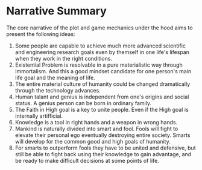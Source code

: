 # Narrative Summary

The core narrative of the plot and game mechanics under the hood aims to present the following ideas:

1. Some people are capable to achieve much more advanced scientific and engineering research goals even by themself in one life's lifespan when they work in the right conditions.
2. Existential Problem is resolvable in a pure materialistic way through immortalism. And this a good mindset candidate for one person's main life goal and the meaning of life.
3. The entire material culture of humanity could be changed dramatically through the technology advances.
4. Human talant and genius is independent from one's origins and social status. A genius person can be born in ordinary family.
5. The Faith in High goal is a key to unite people. Even if the High goal is internally artifficial.
6. Knowledge is a tool in right hands and a weapon in wrong hands.
7. Mankind is naturally divided into smart and fool. Fools will fight to elevate their personal ego eventually destroying entire society. Smarts will develop for the common good and high goals of humanity.
8. For smarts to outperform fools they have to be united and defensive, but still be able to fight back using their knowledge to gain advantage, and be ready to make difficult decisions at some points of life.
